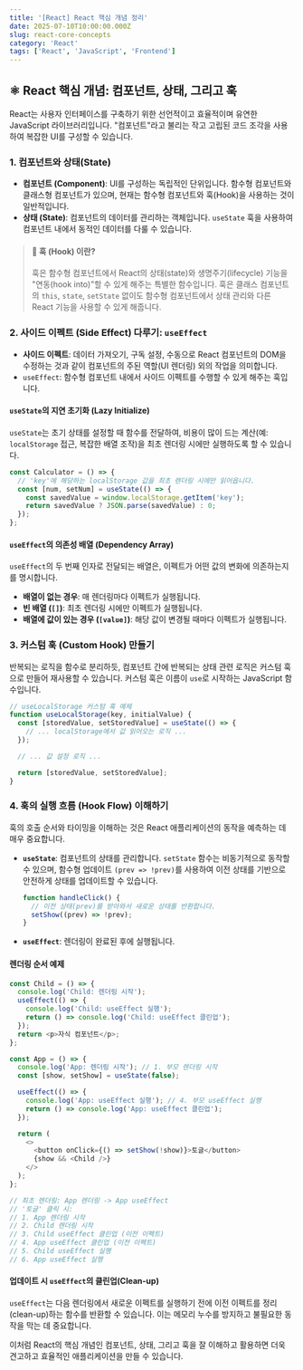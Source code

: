 ```yaml
---
title: '[React] React 핵심 개념 정리'
date: 2025-07-10T10:00:00.000Z
slug: react-core-concepts
category: 'React'
tags: ['React', 'JavaScript', 'Frontend']
---
```


## ⚛️ React 핵심 개념: 컴포넌트, 상태, 그리고 훅

React는 사용자 인터페이스를 구축하기 위한 선언적이고 효율적이며 유연한 JavaScript 라이브러리입니다. "컴포넌트"라고 불리는 작고 고립된 코드 조각을 사용하여 복잡한 UI를 구성할 수 있습니다.

### 1. 컴포넌트와 상태(State)

-   **컴포넌트 (Component)**: UI를 구성하는 독립적인 단위입니다. 함수형 컴포넌트와 클래스형 컴포넌트가 있으며, 현재는 함수형 컴포넌트와 훅(Hook)을 사용하는 것이 일반적입니다.
-   **상태 (State)**: 컴포넌트의 데이터를 관리하는 객체입니다. `useState` 훅을 사용하여 컴포넌트 내에서 동적인 데이터를 다룰 수 있습니다.

> #### 🎣 훅 (Hook) 이란?
>
> 훅은 함수형 컴포넌트에서 React의 상태(state)와 생명주기(lifecycle) 기능을 "연동(hook into)"할 수 있게 해주는 특별한 함수입니다. 훅은 클래스 컴포넌트의 `this`, `state`, `setState` 없이도 함수형 컴포넌트에서 상태 관리와 다른 React 기능을 사용할 수 있게 해줍니다.

### 2. 사이드 이펙트 (Side Effect) 다루기: `useEffect`

-   **사이드 이펙트**: 데이터 가져오기, 구독 설정, 수동으로 React 컴포넌트의 DOM을 수정하는 것과 같이 컴포넌트의 주된 역할(UI 렌더링) 외의 작업을 의미합니다.
-   `useEffect`: 함수형 컴포넌트 내에서 사이드 이펙트를 수행할 수 있게 해주는 훅입니다.

#### `useState`의 지연 초기화 (Lazy Initialize)

`useState`는 초기 상태를 설정할 때 함수를 전달하여, 비용이 많이 드는 계산(예: `localStorage` 접근, 복잡한 배열 조작)을 최초 렌더링 시에만 실행하도록 할 수 있습니다.

```javascript
const Calculator = () => {
  // 'key'에 해당하는 localStorage 값을 최초 렌더링 시에만 읽어옵니다.
  const [num, setNum] = useState(() => {
    const savedValue = window.localStorage.getItem('key');
    return savedValue ? JSON.parse(savedValue) : 0;
  });
};
```

#### `useEffect`의 의존성 배열 (Dependency Array)

`useEffect`의 두 번째 인자로 전달되는 배열은, 이펙트가 어떤 값의 변화에 의존하는지를 명시합니다.

-   **배열이 없는 경우**: 매 렌더링마다 이펙트가 실행됩니다.
-   **빈 배열 (`[]`)**: 최초 렌더링 시에만 이펙트가 실행됩니다.
-   **배열에 값이 있는 경우 (`[value]`)**: 해당 값이 변경될 때마다 이펙트가 실행됩니다.

### 3. 커스텀 훅 (Custom Hook) 만들기

반복되는 로직을 함수로 분리하듯, 컴포넌트 간에 반복되는 상태 관련 로직은 커스텀 훅으로 만들어 재사용할 수 있습니다. 커스텀 훅은 이름이 `use`로 시작하는 JavaScript 함수입니다.

```javascript
// useLocalStorage 커스텀 훅 예제
function useLocalStorage(key, initialValue) {
  const [storedValue, setStoredValue] = useState(() => {
    // ... localStorage에서 값 읽어오는 로직 ...
  });

  // ... 값 설정 로직 ...

  return [storedValue, setStoredValue];
}
```

### 4. 훅의 실행 흐름 (Hook Flow) 이해하기

훅의 호출 순서와 타이밍을 이해하는 것은 React 애플리케이션의 동작을 예측하는 데 매우 중요합니다.

-   **`useState`**: 컴포넌트의 상태를 관리합니다. `setState` 함수는 비동기적으로 동작할 수 있으며, 함수형 업데이트 `(prev => !prev)`를 사용하여 이전 상태를 기반으로 안전하게 상태를 업데이트할 수 있습니다.

    ```javascript
    function handleClick() {
      // 이전 상태(prev)를 받아와서 새로운 상태를 반환합니다.
      setShow((prev) => !prev);
    }
    ```

-   **`useEffect`**: 렌더링이 완료된 후에 실행됩니다.

#### 렌더링 순서 예제

```javascript
const Child = () => {
  console.log('Child: 렌더링 시작');
  useEffect(() => {
    console.log('Child: useEffect 실행');
    return () => console.log('Child: useEffect 클린업');
  });
  return <p>자식 컴포넌트</p>;
};

const App = () => {
  console.log('App: 렌더링 시작'); // 1. 부모 렌더링 시작
  const [show, setShow] = useState(false);

  useEffect(() => {
    console.log('App: useEffect 실행'); // 4. 부모 useEffect 실행
    return () => console.log('App: useEffect 클린업');
  });

  return (
    <>
      <button onClick={() => setShow(!show)}>토글</button>
      {show && <Child />}
    </>
  );
};

// 최초 렌더링: App 렌더링 -> App useEffect
// '토글' 클릭 시:
// 1. App 렌더링 시작
// 2. Child 렌더링 시작
// 3. Child useEffect 클린업 (이전 이펙트)
// 4. App useEffect 클린업 (이전 이펙트)
// 5. Child useEffect 실행
// 6. App useEffect 실행
```

#### 업데이트 시 `useEffect`의 클린업(Clean-up)

`useEffect`는 다음 렌더링에서 새로운 이펙트를 실행하기 전에 이전 이펙트를 정리(clean-up)하는 함수를 반환할 수 있습니다. 이는 메모리 누수를 방지하고 불필요한 동작을 막는 데 중요합니다.

이처럼 React의 핵심 개념인 컴포넌트, 상태, 그리고 훅을 잘 이해하고 활용하면 더욱 견고하고 효율적인 애플리케이션을 만들 수 있습니다.